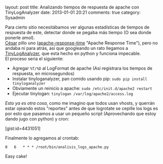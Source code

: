layout: post
title: Analizando tiempos de respuesta de apache con TinyLogAnalyzer
date: 2013-01-01 20:21
comments: true
category: Sysadmin

Para cierto sitio necesitábamos ver algunas estadísticas de tiempos de respuesta de este, detectar donde se pegaba más tiempo (O sea donde ponerle _amol_).  
[César](http://twitter.com/csepulvedab "César") pillo uno ([apache-response-time](http://code.google.com/p/apache-response-time/) "Apache Response Time"), pero no andaba ni para atrás, asi que googleando un rato llegamos a [TinyLogAnalyzer](http://pypi.python.org/pypi/TinyLogAnalyzer), que esta hecho en python y funciona impecable.  
El proceso seria el siguiente:

* Agregar `%T/%D` al LogFormat de apache (Así registrara los tiempos de respuesta, en microsegundos)
* Instalar tinyloganalyzer, pan comido usando pip: ```sudo pip install tinyloganalyzer```
* Obviamente un reinicio a apache: `sudo /etc/init.d/apache2 restart`
* Ejecutar tinylogan: `tinylogan /var/log/apache2/access.log`

_Esto ya es otra cosa_, como me imagino que todos usan vhosts, y querrán estar ojeando estos "reportes" antes de que logrotate se cepille los logs es por esto que pasamos a usar un pequeño script (Aprovechando que estoy dando jugo con python) y cron:

[gist:id=4431051]

Finalmente lo agregamos al crontab:

```
0	6	* * * /root/bin/analisis_logs_apache.py
```

Easy cake!